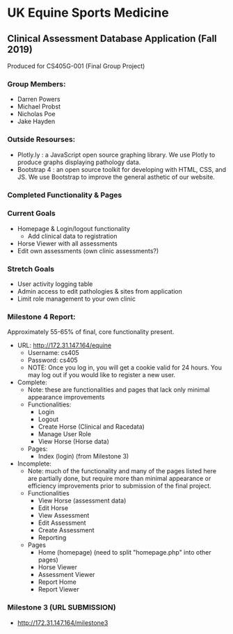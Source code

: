 # UK Equine Sports Medicine
## Clinical Assessment Database Application (Fall 2019)
Produced for CS405G-001 (Final Group Project)
### Group Members:
- Darren Powers
- Michael Probst
- Nicholas Poe
- Jake Hayden

### Outside Resourses:
- Plotly.ly : a JavaScript open source graphing library. We use Plotly to produce graphs displaying pathology data.
- Bootstrap 4 : an open source toolkit for developing with HTML, CSS, and JS. We use Bootstrap to improve the general asthetic of our website.  

### Completed Functionality & Pages
### Current Goals
- Homepage & Login/logout functionality
    - Add clinical data to registration
- Horse Viewer with all assessments
- Edit own assessments (own clinic assessments?)
### Stretch Goals
- User activity logging table
- Admin access to edit pathologies & sites from application
- Limit role management to your own clinic


### Milestone 4 Report:
Approximately 55-65% of final, core functionality present.
- URL: http://172.31.147.164/equine
    - Username: cs405
    - Password: cs405
    - NOTE: Once you log in, you will get a cookie valid for 24 hours. You may log out if you would like to register a new user.
- Complete:
    - Note: these are functionalities and pages that lack only minimal appearance improvements
    - Functionalities:
        - Login
        - Logout
        - Create Horse (Clinical and Racedata)
        - Manage User Role
        - View Horse (Horse data)
    - Pages:
        - Index (login) (from Milestone 3)
- Incomplete:
    - Note: much of the functionality and many of the pages listed here are partially done, but require more than minimal appearance or efficiency improvements prior to submission of the final project.
    - Functionalities
        - View Horse (assessment data)
        - Edit Horse
        - View Assessment
        - Edit Assessment
        - Create Assessment
        - Reporting
    - Pages
        - Home (homepage) (need to split "homepage.php" into other pages)
        - Horse Viewer
        - Assessment Viewer
        - Report Home
        - Report Viewer
### Milestone 3 (URL SUBMISSION)
- http://172.31.147.164/milestone3
